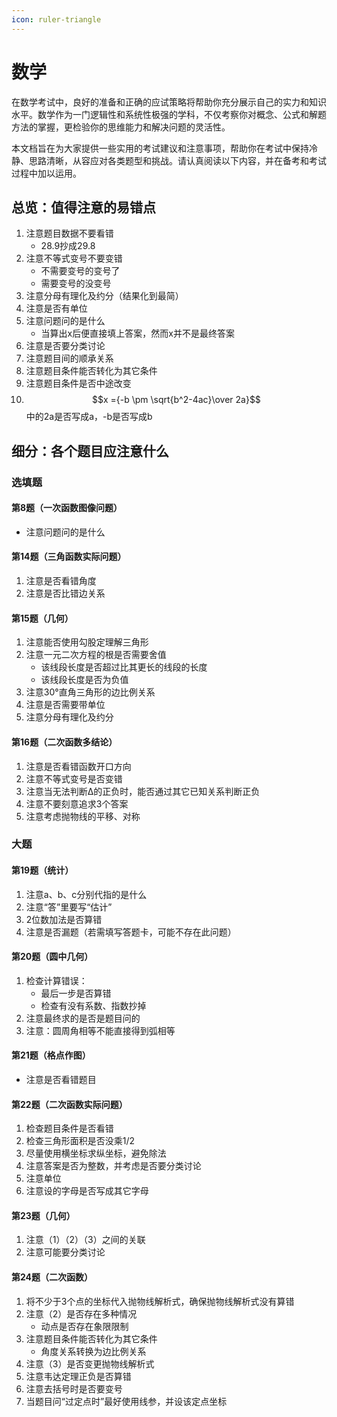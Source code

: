 ```yaml
---
icon: ruler-triangle
---
```


# 数学

在数学考试中，良好的准备和正确的应试策略将帮助你充分展示自己的实力和知识水平。数学作为一门逻辑性和系统性极强的学科，不仅考察你对概念、公式和解题方法的掌握，更检验你的思维能力和解决问题的灵活性。

本文档旨在为大家提供一些实用的考试建议和注意事项，帮助你在考试中保持冷静、思路清晰，从容应对各类题型和挑战。请认真阅读以下内容，并在备考和考试过程中加以运用。

## 总览：值得注意的易错点

1. 注意题目数据不要看错
   * 28.9抄成29.8
2. 注意不等式变号不要变错
   * 不需要变号的变号了
   * 需要变号的没变号
3. 注意分母有理化及约分（结果化到最简）
4. 注意是否有单位
5. 注意问题问的是什么
   * 当算出x后便直接填上答案，然而x并不是最终答案
6. 注意是否要分类讨论
7. 注意题目间的顺承关系
8. 注意题目条件能否转化为其它条件
9. 注意题目条件是否中途改变
10. $$x ={-b \pm \sqrt{b^2-4ac}\over 2a}$$中的2a是否写成a，-b是否写成b

## 细分：各个题目应注意什么

### 选填题

#### 第8题（一次函数图像问题）

* 注意问题问的是什么

#### 第14题（三角函数实际问题）

1. 注意是否看错角度
2. 注意是否比错边关系

#### 第15题（几何）

1. 注意能否使用勾股定理解三角形
2. 注意一元二次方程的根是否需要舍值
   * 该线段长度是否超过比其更长的线段的长度
   * 该线段长度是否为负值
3. 注意30°直角三角形的边比例关系
4. 注意是否需要带单位
5. 注意分母有理化及约分

#### 第16题（二次函数多结论）

1. 注意是否看错函数开口方向
2. 注意不等式变号是否变错
3. 注意当无法判断Δ的正负时，能否通过其它已知关系判断正负
4. 注意不要刻意追求3个答案
5. 注意考虑抛物线的平移、对称

### 大题

#### 第19题（统计）

1. 注意a、b、c分别代指的是什么
2. 注意“答”里要写“估计”
3. 2位数加法是否算错
4. 注意是否漏题（若需填写答题卡，可能不存在此问题）

#### 第20题（圆中几何）

1. 检查计算错误：
   * 最后一步是否算错
   * 检查有没有系数、指数抄掉
2. 注意最终求的是否是题目问的
3. 注意：圆周角相等不能直接得到弧相等

#### 第21题（格点作图）

* 注意是否看错题目

#### 第22题（二次函数实际问题）

1. 检查题目条件是否看错
2. 检查三角形面积是否没乘1/2
3. 尽量使用横坐标求纵坐标，避免除法
4. 注意答案是否为整数，并考虑是否要分类讨论
5. 注意单位
6. 注意设的字母是否写成其它字母

#### 第23题（几何）

1. 注意（1）（2）（3）之间的关联
2. 注意可能要分类讨论

#### 第24题（二次函数）

1. 将不少于3个点的坐标代入抛物线解析式，确保抛物线解析式没有算错
2. 注意（2）是否存在多种情况
   * 动点是否存在象限限制
3. 注意题目条件能否转化为其它条件
   * 角度关系转换为边比例关系
4. 注意（3）是否变更抛物线解析式
5. 注意韦达定理正负是否算错
6. 注意去括号时是否要变号
7. 当题目问“过定点时”最好使用线参，并设该定点坐标
